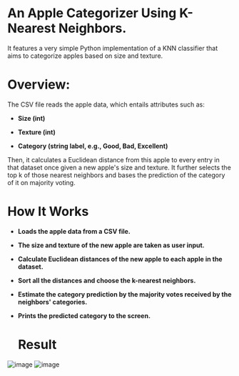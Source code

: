 # An Apple Categorizer Using K-Nearest Neighbors.

It features a very simple Python implementation of a KNN classifier that aims to categorize apples based on size and texture.

# Overview:
The CSV file reads the apple data, which entails attributes such as:

- **Size (int)**

- **Texture (int)**

- **Category (string label, e.g., Good, Bad, Excellent)**

Then, it calculates a Euclidean distance from this apple to every entry in that dataset once given a new apple's size and texture. It further selects the top k of those nearest neighbors and bases the prediction of the category of it on majority voting.
 # How It Works

- **Loads the apple data from a CSV file.**

- **The size and texture of the new apple are taken as user input.**

- **Calculate Euclidean distances of the new apple to
each apple in the dataset.**

- **Sort all the distances and choose the k-nearest neighbors.**

- **Estimate the category prediction by the majority votes received by the neighbors' categories.**

- **Prints the predicted category to the screen.**

  # Result
![image](https://github.com/user-attachments/assets/35b2c183-7072-4c9d-9155-e9915660a421)
![image](https://github.com/user-attachments/assets/9eb83b06-1415-4e86-8e93-ac2bf756f04a)
